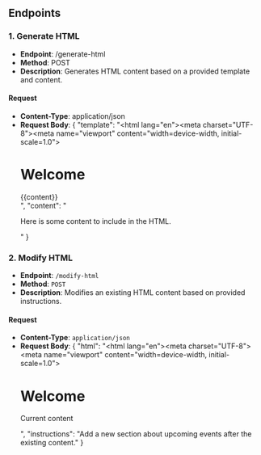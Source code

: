 ## Endpoints

### 1. **Generate HTML**

- **Endpoint**: /generate-html
- **Method**: POST
- **Description**: Generates HTML content based on a provided template and content.

#### **Request**

- **Content-Type**: application/json
- **Request Body**:
{
    "template": "<!DOCTYPE html><html lang=\"en\"><head><meta charset=\"UTF-8\"><meta name=\"viewport\" content=\"width=device-width, initial-scale=1.0\"><title>Page Title</title></head><body><h1>Welcome</h1><div>{{content}}</div></body></html>",
    "content": "<p>Here is some content to include in the HTML.</p>"
}

### 2. **Modify HTML**

- **Endpoint**: `/modify-html`
- **Method**: `POST`
- **Description**: Modifies an existing HTML content based on provided instructions.

#### **Request**

- **Content-Type**: `application/json`
- **Request Body**:
  {
    "html": "<!DOCTYPE html><html lang=\"en\"><head><meta charset=\"UTF-8\"><meta name=\"viewport\" content=\"width=device-width, initial-scale=1.0\"><title>Page Title</title></head><body><h1>Welcome</h1><div><p>Current content</p></div></body></html>",
    "instructions": "Add a new section about upcoming events after the existing content."
}
